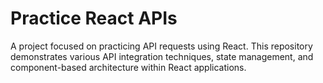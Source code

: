 # Practice React APIs

A project focused on practicing API requests using React. This repository demonstrates various API integration techniques, state management, and component-based architecture within React applications.
